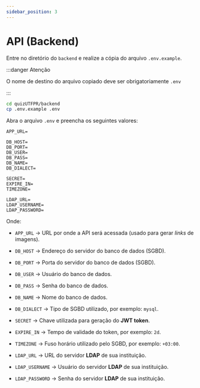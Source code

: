 ```yaml
---
sidebar_position: 3
---
```


# API (Backend)

Entre no diretório do `backend` e realize a cópia do arquivo `.env.example`.

:::danger Atenção

O nome de destino do arquivo copiado deve ser obrigatoriamente `.env`

:::

```bash
cd quizUTFPR/backend
cp .env.example .env
```

Abra o arquivo `.env` e preencha os seguintes valores:


```  title="backend/.env"
APP_URL=

DB_HOST=
DB_PORT=
DB_USER=
DB_PASS=
DB_NAME=
DB_DIALECT=

SECRET=
EXPIRE_IN=
TIMEZONE=

LDAP_URL=
LDAP_USERNAME=
LDAP_PASSWORD=
```

Onde:

- `APP_URL` → URL por onde a API será acessada (usado para gerar *links* de imagens).
- `DB_HOST` → Endereço do servidor do banco de dados (SGBD).
- `DB_PORT` → Porta do servidor do banco de dados (SGBD).
- `DB_USER` → Usuário do banco de dados.
- `DB_PASS` → Senha do banco de dados.
- `DB_NAME` → Nome do banco de dados.
- `DB_DIALECT` → Tipo de SGBD utilizado, por exemplo: `mysql`.
  
- `SECRET` → Chave utilizada para geração do **JWT token**.
- `EXPIRE_IN` → Tempo de validade do token, por exemplo: `2d`.
- `TIMEZONE` → Fuso horário utilizado pelo SGBD, por exemplo: `+03:00`.
  
- `LDAP_URL` → URL do servidor **LDAP** de sua instituição.
- `LDAP_USERNAME` → Usuário do servidor **LDAP** de sua instituição.
- `LDAP_PASSWORD` → Senha do servidor **LDAP** de sua instituição.



